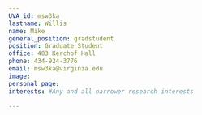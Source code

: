 ```yaml
---
UVA_id: msw3ka
lastname: Willis
name: Mike
general_position: gradstudent
position: Graduate Student
office: 403 Kerchof Hall
phone: 434-924-3776
email: msw3ka@virginia.edu
image:
personal_page:
interests: #Any and all narrower research interests

---
```

